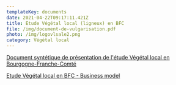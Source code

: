 ```yaml
---
templateKey: documents
date: 2021-04-22T09:17:11.421Z
title: Etude Végétal local (ligneux) en BFC
file: /img/document-de-vulgarisation.pdf
photo: /img/logovlsale2.png
category: Végétal local
---
```

<a href="/img/document-de-vulgarisation.pdf" target="_blank">Document syntétique de présentation de l'étude Végétal local en Bourgogne-Franche-Comté</a>

<a href="/img/végétal-local-bfc_business-model.pdf" target="_blank">Etude Végétal local en BFC - Business model</a>